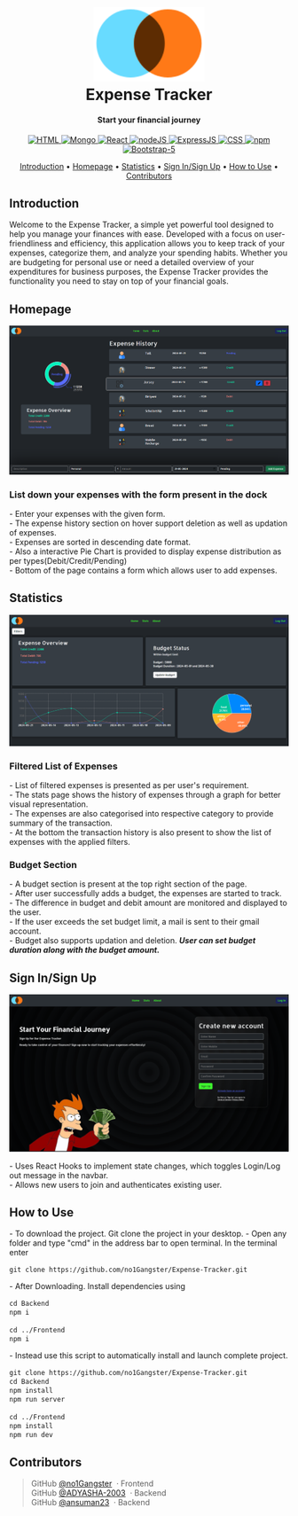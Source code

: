 <h1 align="center">
  <br>
  <a href=""><img src="./Frontend/public/logo.svg" alt="Logo" width="200"></a>
  <br>
  Expense Tracker
  <br>
</h1>

<h4 align="center">Start your financial journey</h4>


<div align="center">
    <a href = "https://en.wikipedia.org/wiki/HTML">
        <img src = "https://img.shields.io/badge/HTML-HTML5-orange" alt = "HTML" />
    </a>
    <a href = "https://en.wikipedia.org/wiki/MongoDB">
        <img src = "https://img.shields.io/badge/mongo-DB-09934e" alt = "Mongo" />
    </a>
    <a href = "https://en.wikipedia.org/wiki/React_(software)">
        <img src = "https://img.shields.io/badge/React-JS-50e4fe" alt = "React" />
    </a>
    <a href = "https://en.wikipedia.org/wiki/Node.js">
        <img src = "https://img.shields.io/badge/node-JS-8bc500" alt = "nodeJS" />
    </a>
    <a href = "https://en.wikipedia.org/wiki/Express.js">
        <img src = "https://img.shields.io/badge/Express-JS-f3e024" alt = "ExpressJS" />
    </a>
    <a href = "https://en.wikipedia.org/wiki/CSS">
        <img src = "https://img.shields.io/badge/CSS-CSS3-blue" alt = "CSS" />
    </a>
    <a href = "https://en.wikipedia.org/wiki/Npm">
        <img src = "https://img.shields.io/badge/npm-9.7.2-red" alt = "npm" />
    </a>
    <a href = "https://en.wikipedia.org/wiki/Bootstrap_(front-end_framework)">
        <img src = "https://img.shields.io/badge/Boostrap-5?label=Bootstrap&color=%236e2cf4" alt = "Bootstrap-5" />
    </a>
</div>

<p align="center">
  <a href="#introduction">Introduction</a> •
  <a href="#homepage">Homepage</a> •
  <a href="#statistics">Statistics</a> •
  <a href="#sign-in\/sign-up">Sign In/Sign Up</a> •
  <a href="#how-to-use">How to Use</a> •
  <a href="#contributors">Contributors</a>
</p>


## Introduction
<p>
Welcome to the Expense Tracker, a simple yet powerful tool designed to help you manage your finances with ease. Developed with a focus on user-friendliness and efficiency, this application allows you to keep track of your expenses, categorize them, and analyze your spending habits. Whether you are budgeting for personal use or need a detailed overview of your expenditures for business purposes, the Expense Tracker provides the functionality you need to stay on top of your financial goals.
<p>


## Homepage

<img src = "./Frontend/public/Homepage.png" alt = "HomePage" />
<h3>List down your expenses with the form present in the dock</h3>

<p>
  - Enter your expenses with the given form.<br>
  - The expense history section on hover support deletion as well as updation of expenses.<br>
  - Expenses are sorted in descending date format.<br>
  - Also a interactive Pie Chart is provided to display expense distribution as per types(Debit/Credit/Pending)<br>
  - Bottom of the page contains a form which allows user to add expenses.
</p>


## Statistics

<img src = "./Frontend/public/Stats.png" alt = "Stats Page">
<h3>Filtered List of Expenses</h3>
<p>
  - List of filtered expenses is presented as per user's requirement.<br>
  - The stats page shows the history of expenses through a graph for better visual representation.<br>
  - The expenses are also categorised into respective category to provide summary of the transaction.<br>
  - At the bottom the transaction history is also present to show the list of expenses with the applied filters.
</p>

<h3>Budget Section</h3>
<p>
  - A budget section is present at the top right section of the page.<br>
  - After user successfully adds a budget, the expenses are started to track.<br>
  - The difference in budget and debit amount are monitored and displayed to the user.<br>
  - If the user exceeds the set budget limit, a mail is sent to their gmail account.<br>
  - Budget also supports updation and deletion.
  <b><i>User can set budget duration along with the budget amount.</i></b>
</p>

## Sign In/Sign Up


<img src = "./Frontend/public/SignPage.png" alt = "Sign In Page">

<p>
- Uses React Hooks to implement state changes, which toggles Login/Log out message in the navbar.<br>
- Allows new users to join and authenticates existing user.
<p>

## How to Use

<p>
  - To download the project. Git clone the project in your desktop.
  - Open any folder and type "cmd" in the address bar to open terminal. In the terminal enter
</p>

```npm
git clone https://github.com/no1Gangster/Expense-Tracker.git
```

<p>
  - After Downloading. Install dependencies using

  ```npm
cd Backend
npm i

cd ../Frontend
npm i

```
</p>

<p>
 - Instead use this script to automatically install and launch complete project.

  ```npm
git clone https://github.com/no1Gangster/Expense-Tracker.git
cd Backend
npm install
npm run server

cd ../Frontend
npm install
npm run dev
```
</p>
  
## Contributors


>GitHub [@no1Gangster](https://github.com/no1Gangster) &nbsp;&middot;&nbsp;Frontend<br>
>GitHub [@ADYASHA-2003](https://github.com/ADYASHA-2003) &nbsp;&middot;&nbsp;Backend<br>
>GitHub [@ansuman23](https://github.com/ansuman23) &nbsp;&middot;&nbsp;Backend<br>

